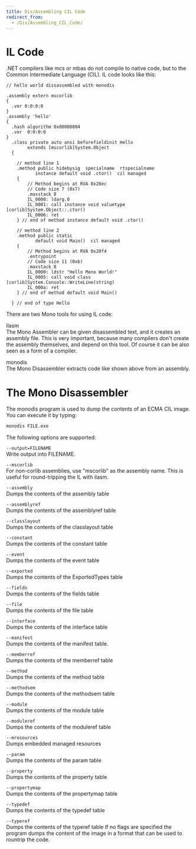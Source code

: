 ```yaml
---
title: Dis/Assembling CIL Code
redirect_from:
  - /Dis/Assembling_CIL_Code/
---
```


IL Code
=======

.NET compilers like mcs or mbas do not compile to native code, but to the Common Intermediate Language (CIL). IL code looks like this:

    // hello world dissassembled with monodis

    .assembly extern mscorlib
    {
      .ver 0:0:0:0
    }
    .assembly 'hello'
    {
      .hash algorithm 0x00008004
      .ver  0:0:0:0
    }
      .class private auto ansi beforefieldinit Hello
            extends [mscorlib]System.Object
      {

        // method line 1
        .method public hidebysig  specialname  rtspecialname
               instance default void .ctor()  cil managed
        {
            // Method begins at RVA 0x20ec
            // Code size 7 (0x7)
            .maxstack 8
            IL_0000: ldarg.0
            IL_0001: call instance void valuetype [corlib]System.Object::.ctor()
            IL_0006: ret
        } // end of method instance default void .ctor()

        // method line 2
        .method public static
               default void Main()  cil managed
        {
            // Method begins at RVA 0x20f4
            .entrypoint
            // Code size 11 (0xb)
            .maxstack 8
            IL_0000: ldstr "Hello Mono World!"
            IL_0005: call void class [corlib]System.Console::WriteLine(string)
            IL_000a: ret
        } // end of method default void Main()

      } // end of type Hello

There are two Mono tools for using IL code:

 ilasm<br/>
The Mono Assembler can be given disassembled text, and it creates an assembly file. This is very important, because many compilers don't create the assembly themselves, and depend on this tool. Of course it can be also seen as a form of a compiler.

 monodis<br/>
The Mono Disassembler extracts code like shown above from an assembly.

The Mono Disassembler
=====================

The monodis program is used to dump the contents of an ECMA CIL image. You can execute it by typing:

``` bash
monodis FILE.exe
```

The following options are supported:

`--output=FILENAME`<br/>
Write output into FILENAME.

`--mscorlib`<br/>
For non-corlib assemblies, use "mscorlib" as the assembly name. This is useful for round-tripping the IL with ilasm.

`--assembly`<br/>
Dumps the contents of the assembly table

`--assemblyref`<br/>
Dumps the contents of the assemblyref table

`--classlayout`<br/>
Dumps the contents of the classlayout table

`--constant`<br/>
Dumps the contents of the constant table

`--event`<br/>
Dumps the contents of the event table

`--exported`<br/>
Dumps the contents of the ExportedTypes table

`--fields`<br/>
Dumps the contents of the fields table

`--file`<br/>
Dumps the contents of the file table

`--interface`<br/>
Dumps the contents of the interface table

`--manifest`<br/>
Dumps the contents of the manifest table.

`--memberref`<br/>
Dumps the contents of the memberref table

`--method`<br/>
Dumps the contents of the method table

`--methodsem`<br/>
Dumps the contents of the methodsem table

`--module`<br/>
Dumps the contents of the module table

`--moduleref`<br/>
Dumps the contents of the moduleref table

`--mresources`<br/>
Dumps embedded managed resources

`--param`<br/>
Dumps the contents of the param table

`--property`<br/>
Dumps the contents of the property table

`--propertymap`<br/>
Dumps the contents of the propertymap table

`--typedef`<br/>
Dumps the contents of the typedef table

`--typeref`<br/>
Dumps the contents of the typeref table If no flags are specified the program dumps the content of the image in a format that can be used to rountrip the code.



